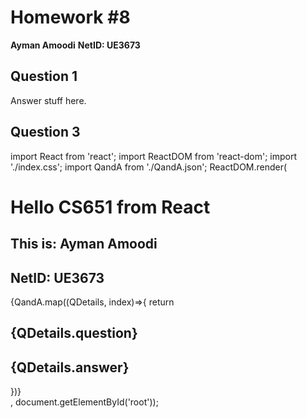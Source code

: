 # Homework #8
**Ayman Amoodi**
**NetID: UE3673**

## Question 1
Answer stuff here.


## Question 3
import React from 'react';
import ReactDOM from 'react-dom';
import './index.css';
import QandA from './QandA.json';
ReactDOM.render(<div>
        <h1>Hello CS651 from React</h1>
        <h2>This is: Ayman Amoodi</h2>
        <h2>NetID: UE3673</h2>
        {QandA.map((QDetails, index)=>{
          return<div><h2>{QDetails.question}</h2>
          <h2>{QDetails.answer}</h2></div>
        })}
    </div>, document.getElementById('root'));
